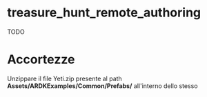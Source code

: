 # treasure_hunt_remote_authoring

TODO

# Accortezze

Unzippare il file Yeti.zip presente al path **Assets/ARDKExamples/Common/Prefabs/** all'interno dello stesso
